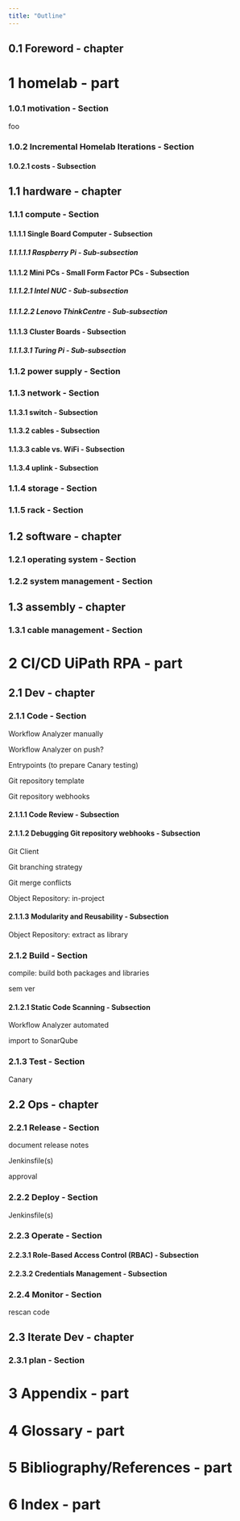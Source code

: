 ```yaml
---
title: "Outline"
---
```


## 0.1 Foreword - chapter
# 1 homelab - part
### 1.0.1 motivation - Section
foo

### 1.0.2 Incremental Homelab Iterations - Section
#### 1.0.2.1 costs - Subsection
## 1.1 hardware - chapter
### 1.1.1 compute - Section
#### 1.1.1.1 Single Board Computer - Subsection
##### 1.1.1.1.1 Raspberry Pi - Sub-subsection
#### 1.1.1.2 Mini PCs - Small Form Factor PCs - Subsection
##### 1.1.1.2.1 Intel NUC - Sub-subsection
##### 1.1.1.2.2 Lenovo ThinkCentre - Sub-subsection
#### 1.1.1.3 Cluster Boards - Subsection
##### 1.1.1.3.1 Turing Pi - Sub-subsection
### 1.1.2 power supply - Section
### 1.1.3 network - Section
#### 1.1.3.1 switch - Subsection
#### 1.1.3.2 cables - Subsection
#### 1.1.3.3 cable vs. WiFi - Subsection
#### 1.1.3.4 uplink - Subsection
### 1.1.4 storage - Section
### 1.1.5 rack - Section
## 1.2 software - chapter
### 1.2.1 operating system - Section
### 1.2.2 system management - Section
## 1.3 assembly - chapter
### 1.3.1 cable management - Section
# 2 CI/CD UiPath RPA - part
## 2.1 Dev - chapter
### 2.1.1 Code - Section
Workflow Analyzer manually

Workflow Analyzer on push?

Entrypoints (to prepare Canary testing)

Git repository template

Git repository webhooks

#### 2.1.1.1 Code Review - Subsection
#### 2.1.1.2 Debugging Git repository webhooks - Subsection
Git Client

Git branching strategy

Git merge conflicts

Object Repository: in-project

#### 2.1.1.3 Modularity and Reusability - Subsection
Object Repository: extract as library

### 2.1.2 Build - Section
compile: build both packages and libraries

sem ver

#### 2.1.2.1 Static Code Scanning - Subsection
Workflow Analyzer automated

import to SonarQube

### 2.1.3 Test - Section
Canary



## 2.2 Ops - chapter
### 2.2.1 Release - Section
document release notes

Jenkinsfile(s)

approval

### 2.2.2 Deploy - Section
Jenkinsfile(s)

### 2.2.3 Operate - Section
#### 2.2.3.1 Role-Based Access Control (RBAC) - Subsection
#### 2.2.3.2 Credentials Management - Subsection
### 2.2.4 Monitor - Section
rescan code

## 2.3 Iterate Dev - chapter
### 2.3.1 plan - Section
# 3 Appendix - part
# 4 Glossary - part
# 5 Bibliography/References - part
# 6 Index - part